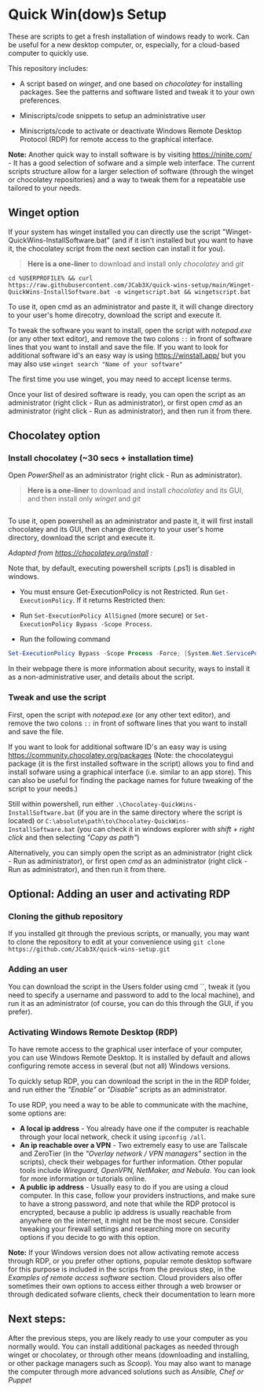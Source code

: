 # Quick Win(dow)s Setup

These are scripts to get a fresh installation of windows ready to work. Can be useful for a new desktop computer, or, especially, for a cloud-based computer to quickly use.

This repository includes:

* A script based on *winget*, and one based on  *chocolatey* for installing packages. See the patterns and software listed and tweak it to your own preferences.

* Miniscripts/code snippets to setup an administrative user
* Miniscripts/code to activate or deactivate Windows Remote Desktop Protocol (RDP) for remote access to the graphical interface.

**Note:** Another quick way to install software is by visiting https://ninite.com/ - It has a good selection of sofware and a simple web interface. The current scripts structure allow for a larger selection of software (through the winget or chocolatey repositories) and a way to tweak them for a repeatable use tailored to your needs. 



## Winget option

If your system has winget installed you can directly use the script "Winget-QuickWins-InstallSoftware.bat" (and if it isn't installed but you want to have it, the chocolatey script from the next section can install it for you).

> **Here is a one-liner** to download and install only *chocolatey* and *git* 
```Batch  
cd %USERPROFILE% && curl https://raw.githubusercontent.com/JCab3X/quick-wins-setup/main/Winget-QuickWins-InstallSoftware.bat -o wingetscript.bat && wingetscript.bat  
```  
 To use it, open cmd as an administrator and paste it, it will change directory to your user's home direcotry, download the script and execute it.

To tweak the software you want to install, open the script with *notepad.exe* (or any other text editor), and remove the two colons `::` in front of software lines that you want to install and save the file. If you want to look for additional software id's an easy way is using https://winstall.app/ but you may also use `winget search "Name of your software"`

The first time you use winget, you may need to accept license terms.

Once your list of desired software is ready, you can open the script as an administrator (right click - Run as administrator), or first open *cmd* as an administrator (right click - Run as administrator), and then run it from there.

## Chocolatey option

### Install chocolatey (~30 secs + installation time)

Open *PowerShell* as an administrator (right click - Run as administrator).

> **Here is a one-liner** to download and install *chocolatey* and its GUI, and then install only *winget* and *git*  
``` Powershell Set-ExecutionPolicy Bypass -Scope Process -Force; [System.Net.ServicePointManager]::SecurityProtocol = [System.Net.ServicePointManager]::SecurityProtocol -bor 3072; iex ((New-Object System.Net.WebClient).DownloadString('https://community.chocolatey.org/install.ps1')); cd ~; Invoke-WebRequest -Uri "https://raw.githubusercontent.com/JCab3X/quick-wins-setup/main/Chocolatey-QuickWins-InstallSoftware.bat" -OutFile chocolateyscript.bat; .\chocolateyscript.bat   
```  
  To use it, open powershell as an administrator and paste it, it will first install chocolatey and its GUI, then change directory to your user's home directory, download the script and execute it.

*Adapted from https://chocolatey.org/install :*

Note that, by default, executing powershell scripts (.ps1) is disabled in windows. 

* You must ensure Get-ExecutionPolicy is not Restricted. 
Run `Get-ExecutionPolicy`. If it returns Restricted then:

* Run `Set-ExecutionPolicy AllSigned` (more secure) or 
`Set-ExecutionPolicy Bypass -Scope Process`.

* Run the following command

```PowerShell
Set-ExecutionPolicy Bypass -Scope Process -Force; [System.Net.ServicePointManager]::SecurityProtocol = [System.Net.ServicePointManager]::SecurityProtocol -bor 3072; iex ((New-Object System.Net.WebClient).DownloadString('https://community.chocolatey.org/install.ps1'))
```

In their webpage there is more information about security, ways to install it as a non-administrative user, and details about the script.

### Tweak and use the script

First, open the script with *notepad.exe* (or any other text editor), and remove the two colons `::` in front of software lines that you want to install and save the file.

If you want to look for additional software ID's an easy way is using https://community.chocolatey.org/packages (Note: the chocolateygui package (it is the first installed software in the script) allows you to find and install sofware using a graphical interface (i.e. similar to an app store). This can also be useful for finding the package names for future tweaking of the script to your needs.)

Still within powershell, run either `.\Chocolatey-QuickWins-InstallSoftware.bat` (if you are in the same directory where the script is located) or `C:\absolute\path\to\Chocolatey-QuickWins-InstallSoftware.bat` (you can check it in windows explorer *with shift + right click* and then selecting *"Copy as path"*)

Alternatively, you can simply open the script as an administrator (right click - Run as administrator), or first open *cmd* as an administrator (right click - Run as administrator), and then run it from there.


## Optional: Adding an user and activating RDP

### Cloning the github repository

If you installed git through the previous scripts, or manually, you may want to clone the repository to edit at your convenience using `git clone https://github.com/JCab3X/quick-wins-setup.git`

### Adding an user 

You can download the script in the Users folder using cmd ``, tweak it (you need to specify a username and password to add to the local machine), and run it as an administrator (of course, you can do this through the GUI, if you prefer).

### Activating Windows Remote Desktop (RDP)

To have remote access to the graphical user interface of your computer, you can use Windows Remote Desktop. It is installed by default and allows configuring remote access in several (but not all) Windows versions. 

To quickly setup RDP, you can download the script in the in the RDP folder, and run either the *"Enable"* or *"Disable"* scripts as an administrator.

To use RDP, you need a way to be able to communicate with the machine, some options are: 

* **A local ip address** - You already have one if the computer is reachable through your local network, check it using `ipconfig /all`.
* **An ip reachable over a VPN** - Two extremely easy to use are Tailscale and ZeroTier (in the *"Overlay network / VPN managers"* section in the scripts), check their webpages for further information. Other popular tools include *Wireguard, OpenVPN, NetMaker, and Nebula*. You can look for more information or tutorials online.
* **A public ip address** - Usually easy to do if you are using a cloud computer. In this case, follow your providers instructions, and make sure to have a strong password, and note that while the RDP protocol is encrypted, because a public ip address is usually reachable from anywhere on the internet, it might not be the most secure. Consider tweaking your firewall settings and researching more on security options if you decide to go with this option. 

**Note:** If your Windows version does not allow activating remote access through RDP, or you prefer other options, popular remote desktop software for this purpose is included in the scrips from the previous step, in the *Examples of remote access software* section. Cloud providers also offer sometimes their own options to access either through a web browser or through dedicated sofware clients, check their documentation to learn more


## Next steps:

After the previous steps, you are likely ready to use your computer as you normally would. You can install additional packages as needed through winget or chocolatey, or through other means (downloading and installing, or other package managers such as *Scoop*). You may also want to manage the computer through more advanced solutions such as *Ansible, Chef or Puppet*
